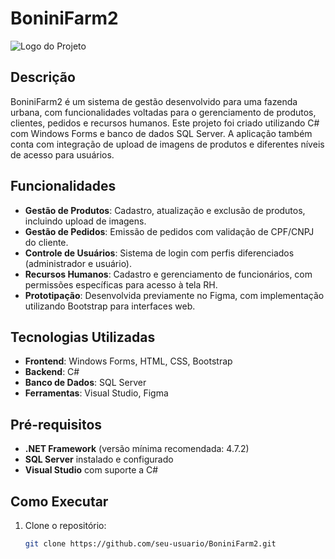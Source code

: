 # BoniniFarm2

![Logo do Projeto](link-da-imagem-ou-remova-essa-linha)

## Descrição

BoniniFarm2 é um sistema de gestão desenvolvido para uma fazenda urbana, com funcionalidades voltadas para o gerenciamento de produtos, clientes, pedidos e recursos humanos. Este projeto foi criado utilizando C# com Windows Forms e banco de dados SQL Server. A aplicação também conta com integração de upload de imagens de produtos e diferentes níveis de acesso para usuários.

## Funcionalidades

- **Gestão de Produtos**: Cadastro, atualização e exclusão de produtos, incluindo upload de imagens.
- **Gestão de Pedidos**: Emissão de pedidos com validação de CPF/CNPJ do cliente.
- **Controle de Usuários**: Sistema de login com perfis diferenciados (administrador e usuário).
- **Recursos Humanos**: Cadastro e gerenciamento de funcionários, com permissões específicas para acesso à tela RH.
- **Prototipação**: Desenvolvida previamente no Figma, com implementação utilizando Bootstrap para interfaces web.

## Tecnologias Utilizadas

- **Frontend**: Windows Forms, HTML, CSS, Bootstrap
- **Backend**: C#
- **Banco de Dados**: SQL Server
- **Ferramentas**: Visual Studio, Figma

## Pré-requisitos

- **.NET Framework** (versão mínima recomendada: 4.7.2)
- **SQL Server** instalado e configurado
- **Visual Studio** com suporte a C#

## Como Executar

1. Clone o repositório:
   ```bash
   git clone https://github.com/seu-usuario/BoniniFarm2.git
